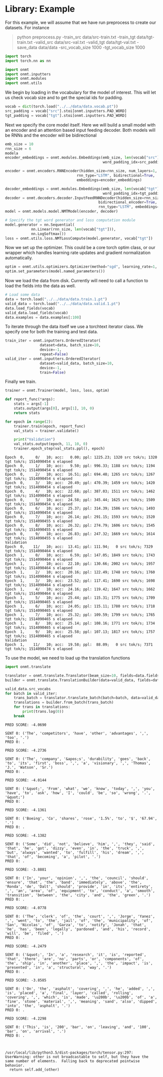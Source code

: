 # Library: Example

For this example, we will assume that we have run preprocess to
create our datasets. For instance

> python preprocess.py -train_src data/src-train.txt -train_tgt data/tgt-train.txt -valid_src data/src-val.txt -valid_tgt data/tgt-val.txt -save_data data/data -src_vocab_size 1000 -tgt_vocab_size 1000



```python
import torch
import torch.nn as nn

import onmt
import onmt.inputters
import onmt.modules
import onmt.utils
```

We begin by loading in the vocabulary for the model of interest. This will let us check vocab size and to get the special ids for padding.


```python
vocab = dict(torch.load("../../data/data.vocab.pt"))
src_padding = vocab["src"].stoi[onmt.inputters.PAD_WORD]
tgt_padding = vocab["tgt"].stoi[onmt.inputters.PAD_WORD]
```

Next we specify the core model itself. Here we will build a small model with an encoder and an attention based input feeding decoder. Both models will be RNNs and the encoder will be bidirectional


```python
emb_size = 10
rnn_size = 6
modela
encoder_embeddings = onmt.modules.Embeddings(emb_size, len(vocab["src"]),
                                             word_padding_idx=src_padding)

encoder = onmt.encoders.RNNEncoder(hidden_size=rnn_size, num_layers=1,
                                 rnn_type="LSTM", bidirectional=True,
                                 embeddings=encoder_embeddings)

decoder_embeddings = onmt.modules.Embeddings(emb_size, len(vocab["tgt"]),
                                             word_padding_idx=tgt_padding)
decoder = onmt.decoders.decoder.InputFeedRNNDecoder(hidden_size=rnn_size, num_layers=1,
                                           bidirectional_encoder=True,
                                           rnn_type="LSTM", embeddings=decoder_embeddings)
model = onmt.models.model.NMTModel(encoder, decoder)

# Specify the tgt word generator and loss computation module
model.generator = nn.Sequential(
            nn.Linear(rnn_size, len(vocab["tgt"])),
            nn.LogSoftmax())
loss = onmt.utils.loss.NMTLossCompute(model.generator, vocab["tgt"])
```

Now we set up the optimizer. This could be a core torch optim class, or our wrapper which handles learning rate updates and gradient normalization automatically.


```python
optim = onmt.utils.optimizers.Optimizer(method="sgd", learning_rate=1, max_grad_norm=2)
optim.set_parameters(model.named_parameters())
```

Now we load the data from disk. Currently will need to call a function to load the fields into the data as well.


```python
# Load some data
data = torch.load("../../data/data.train.1.pt")
valid_data = torch.load("../../data/data.valid.1.pt")
data.load_fields(vocab)
valid_data.load_fields(vocab)
data.examples = data.examples[:100]
```

To iterate through the data itself we use a torchtext iterator class. We specify one for both the training and test data.


```python
train_iter = onmt.inputters.OrderedIterator(
                dataset=data, batch_size=10,
                device=-1,
                repeat=False)
valid_iter = onmt.inputters.OrderedIterator(
                dataset=valid_data, batch_size=10,
                device=-1,
                train=False)
```

Finally we train.


```python
trainer = onmt.Trainer(model, loss, loss, optim)

def report_func(*args):
    stats = args[-1]
    stats.output(args[0], args[1], 10, 0)
    return stats

for epoch in range(2):
    trainer.train(epoch, report_func)
    val_stats = trainer.validate()

    print("Validation")
    val_stats.output(epoch, 11, 10, 0)
    trainer.epoch_step(val_stats.ppl(), epoch)
```

    Epoch  0,     0/   10; acc:   0.00; ppl: 1225.23; 1320 src tok/s; 1320 tgt tok/s; 1514090454 s elapsed
    Epoch  0,     1/   10; acc:   9.50; ppl: 996.33; 1188 src tok/s; 1194 tgt tok/s; 1514090454 s elapsed
    Epoch  0,     2/   10; acc:  16.51; ppl: 694.48; 1265 src tok/s; 1267 tgt tok/s; 1514090454 s elapsed
    Epoch  0,     3/   10; acc:  20.49; ppl: 470.39; 1459 src tok/s; 1420 tgt tok/s; 1514090454 s elapsed
    Epoch  0,     4/   10; acc:  22.68; ppl: 387.03; 1511 src tok/s; 1462 tgt tok/s; 1514090454 s elapsed
    Epoch  0,     5/   10; acc:  24.58; ppl: 345.44; 1625 src tok/s; 1509 tgt tok/s; 1514090454 s elapsed
    Epoch  0,     6/   10; acc:  25.37; ppl: 314.39; 1586 src tok/s; 1493 tgt tok/s; 1514090454 s elapsed
    Epoch  0,     7/   10; acc:  26.14; ppl: 291.15; 1593 src tok/s; 1520 tgt tok/s; 1514090455 s elapsed
    Epoch  0,     8/   10; acc:  26.32; ppl: 274.79; 1606 src tok/s; 1545 tgt tok/s; 1514090455 s elapsed
    Epoch  0,     9/   10; acc:  26.83; ppl: 247.32; 1669 src tok/s; 1614 tgt tok/s; 1514090455 s elapsed
    Validation
    Epoch  0,    11/   10; acc:  13.41; ppl: 111.94;   0 src tok/s; 7329 tgt tok/s; 1514090464 s elapsed
    Epoch  1,     0/   10; acc:   6.59; ppl: 147.05; 1849 src tok/s; 1743 tgt tok/s; 1514090464 s elapsed
    Epoch  1,     1/   10; acc:  22.10; ppl: 130.66; 2002 src tok/s; 1957 tgt tok/s; 1514090464 s elapsed
    Epoch  1,     2/   10; acc:  20.16; ppl: 122.49; 1748 src tok/s; 1760 tgt tok/s; 1514090464 s elapsed
    Epoch  1,     3/   10; acc:  23.52; ppl: 117.41; 1690 src tok/s; 1698 tgt tok/s; 1514090464 s elapsed
    Epoch  1,     4/   10; acc:  24.16; ppl: 119.42; 1647 src tok/s; 1662 tgt tok/s; 1514090464 s elapsed
    Epoch  1,     5/   10; acc:  25.44; ppl: 115.31; 1775 src tok/s; 1709 tgt tok/s; 1514090465 s elapsed
    Epoch  1,     6/   10; acc:  24.05; ppl: 115.11; 1780 src tok/s; 1718 tgt tok/s; 1514090465 s elapsed
    Epoch  1,     7/   10; acc:  25.32; ppl: 109.59; 1799 src tok/s; 1765 tgt tok/s; 1514090465 s elapsed
    Epoch  1,     8/   10; acc:  25.14; ppl: 108.16; 1771 src tok/s; 1734 tgt tok/s; 1514090465 s elapsed
    Epoch  1,     9/   10; acc:  25.58; ppl: 107.13; 1817 src tok/s; 1757 tgt tok/s; 1514090465 s elapsed
    Validation
    Epoch  1,    11/   10; acc:  19.58; ppl:  88.09;   0 src tok/s; 7371 tgt tok/s; 1514090474 s elapsed


To use the model, we need to load up the translation functions


```python
import onmt.translate
```


```python
translator = onmt.translate.Translator(beam_size=10, fields=data.fields, model=model)
builder = onmt.translate.TranslationBuilder(data=valid_data, fields=data.fields)

valid_data.src_vocabs
for batch in valid_iter:
    trans_batch = translator.translate_batch(batch=batch, data=valid_data)
    translations = builder.from_batch(trans_batch)
    for trans in translations:
        print(trans.log(0))
    break
```

    PRED SCORE: -4.0690

    SENT 0: ('The', 'competitors', 'have', 'other', 'advantages', ',', 'too', '.')
    PRED 0: .

    PRED SCORE: -4.2736

    SENT 0: ('The', 'company', '&apos;s', 'durability', 'goes', 'back', 'to', 'its', 'first', 'boss', ',', 'a', 'visionary', ',', 'Thomas', 'J.', 'Watson', 'Sr.')
    PRED 0: .

    PRED SCORE: -4.0144

    SENT 0: ('&quot;', 'From', 'what', 'we', 'know', 'today', ',', 'you', 'have', 'to', 'ask', 'how', 'I', 'could', 'be', 'so', 'wrong', '.', '&quot;')
    PRED 0: .

    PRED SCORE: -4.1361

    SENT 0: ('Boeing', 'Co', 'shares', 'rose', '1.5%', 'to', '$', '67.94', '.')
    PRED 0: .

    PRED SCORE: -4.1382

    SENT 0: ('Some', 'did', 'not', 'believe', 'him', ',', 'they', 'said', 'that', 'he', 'got', 'dizzy', 'even', 'in', 'the', 'truck', ',', 'but', 'always', 'wanted', 'to', 'fulfill', 'his', 'dream', ',', 'that', 'of', 'becoming', 'a', 'pilot', '.')
    PRED 0: .

    PRED SCORE: -3.8881

    SENT 0: ('In', 'your', 'opinion', ',', 'the', 'council', 'should', 'ensure', 'that', 'the', 'band', 'immediately', 'above', 'the', 'Ronda', 'de', 'Dalt', 'should', 'provide', 'in', 'its', 'entirety', ',', 'an', 'area', 'of', 'equipment', 'to', 'conduct', 'a', 'smooth', 'transition', 'between', 'the', 'city', 'and', 'the', 'green', '.')
    PRED 0: .

    PRED SCORE: -4.0778

    SENT 0: ('The', 'clerk', 'of', 'the', 'court', ',', 'Jorge', 'Yanez', ',', 'went', 'to', 'the', 'jail', 'of', 'the', 'municipality', 'of', 'San', 'Nicolas', 'of', 'Garza', 'to', 'notify', 'Jonah', 'that', 'he', 'has', 'been', 'legally', 'pardoned', 'and', 'his', 'record', 'will', 'be', 'filed', '.')
    PRED 0: .

    PRED SCORE: -4.2479

    SENT 0: ('&quot;', 'In', 'a', 'research', 'it', 'is', 'reported', 'that', 'there', 'are', 'no', 'parts', 'or', 'components', 'of', 'the', 'ship', 'in', 'another', 'place', ',', 'the', 'impact', 'is', 'presented', 'in', 'a', 'structural', 'way', '.')
    PRED 0: .

    PRED SCORE: -3.8585

    SENT 0: ('On', 'the', 'asphalt', 'covering', ',', 'he', 'added', ',', 'is', 'placed', 'a', 'final', 'layer', 'called', 'rolling', 'covering', ',', 'which', 'is', 'made', '\u200b', '\u200b', 'of', 'a', 'fine', 'stone', 'material', ',', 'meaning', 'sand', 'also', 'dipped', 'into', 'the', 'asphalt', '.')
    PRED 0: .

    PRED SCORE: -4.2298

    SENT 0: ('This', 'is', '200', 'bar', 'on', 'leaving', 'and', '100', 'bar', 'on', 'arrival', '.')
    PRED 0: .



    /usr/local/lib/python3.5/dist-packages/torch/tensor.py:297: UserWarning: other is not broadcastable to self, but they have the same number of elements.  Falling back to deprecated pointwise behavior.
      return self.add_(other)
